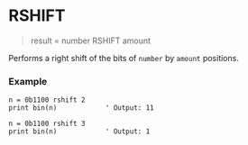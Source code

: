 # RSHIFT

> result = number RSHIFT amount

Performs a right shift of the bits of `number` by `amount` positions.

### Example

```
n = 0b1100 rshift 2
print bin(n)            ' Output: 11

n = 0b1100 rshift 3
print bin(n)            ' Output: 1
```


